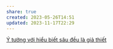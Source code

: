 ```yaml
---
share: true
created: 2023-05-26T14:51
updated: 2023-11-17T22:29
---
```

[Ý tưởng với hiểu biết sâu đều là giả thiết](./%C3%9D%20t%C6%B0%E1%BB%9Fng%20v%E1%BB%9Bi%20hi%E1%BB%83u%20bi%E1%BA%BFt%20s%C3%A2u%20%C4%91%E1%BB%81u%20l%C3%A0%20gi%E1%BA%A3%20thi%E1%BA%BFt.md)
